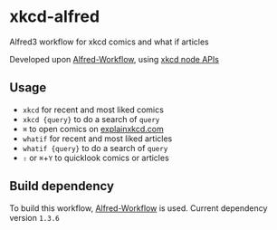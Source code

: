 # xkcd-alfred
Alfred3 workflow for xkcd comics and what if articles

Developed upon [Alfred-Workflow](http://www.deanishe.net/alfred-workflow/), using [xkcd node APIs](https://github.com/zjn0505/Xkcd)

## Usage

- `xkcd` for recent and most liked comics
- `xkcd {query}` to do a search of `query`
- `⌘` to open comics on [explainxkcd.com](https://explainxkcd.com)
- `whatif` for recent and most liked articles
- `whatif {query}` to do a search of `query`
- `⇧` or `⌘`+`Y` to quicklook comics or articles

## Build dependency

To build this workflow, [Alfred-Workflow](https://github.com/deanishe/alfred-workflow/) is used. Current dependency version `1.3.6`
